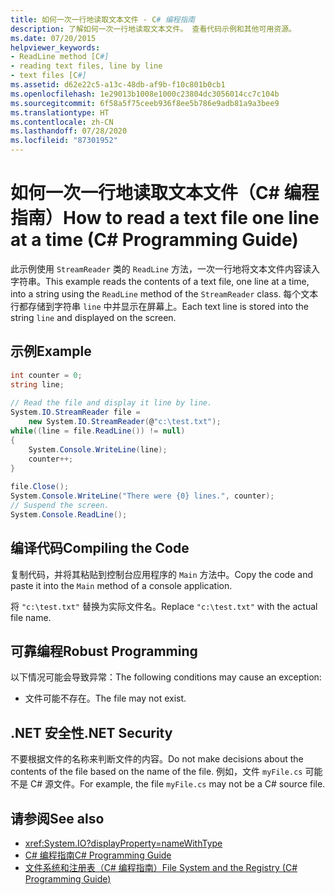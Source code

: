 ```yaml
---
title: 如何一次一行地读取文本文件 - C# 编程指南
description: 了解如何一次一行地读取文本文件。 查看代码示例和其他可用资源。
ms.date: 07/20/2015
helpviewer_keywords:
- ReadLine method [C#]
- reading text files, line by line
- text files [C#]
ms.assetid: d62e22c5-a13c-48db-af9b-f10c801b0cb1
ms.openlocfilehash: 1e29013b1008e1000c23804dc3056014cc7c104b
ms.sourcegitcommit: 6f58a5f75ceeb936f8ee5b786e9adb81a9a3bee9
ms.translationtype: HT
ms.contentlocale: zh-CN
ms.lasthandoff: 07/28/2020
ms.locfileid: "87301952"
---
```

# <a name="how-to-read-a-text-file-one-line-at-a-time-c-programming-guide"></a><span data-ttu-id="1be87-104">如何一次一行地读取文本文件（C# 编程指南）</span><span class="sxs-lookup"><span data-stu-id="1be87-104">How to read a text file one line at a time (C# Programming Guide)</span></span>
<span data-ttu-id="1be87-105">此示例使用 `StreamReader` 类的 `ReadLine` 方法，一次一行地将文本文件内容读入字符串。</span><span class="sxs-lookup"><span data-stu-id="1be87-105">This example reads the contents of a text file, one line at a time, into a string using the `ReadLine` method of the `StreamReader` class.</span></span> <span data-ttu-id="1be87-106">每个文本行都存储到字符串 `line` 中并显示在屏幕上。</span><span class="sxs-lookup"><span data-stu-id="1be87-106">Each text line is stored into the string `line` and displayed on the screen.</span></span>  
  
## <a name="example"></a><span data-ttu-id="1be87-107">示例</span><span class="sxs-lookup"><span data-stu-id="1be87-107">Example</span></span>  
  
```csharp
int counter = 0;  
string line;  
  
// Read the file and display it line by line.  
System.IO.StreamReader file =
    new System.IO.StreamReader(@"c:\test.txt");  
while((line = file.ReadLine()) != null)  
{  
    System.Console.WriteLine(line);  
    counter++;  
}  
  
file.Close();  
System.Console.WriteLine("There were {0} lines.", counter);  
// Suspend the screen.  
System.Console.ReadLine();  
```  
  
## <a name="compiling-the-code"></a><span data-ttu-id="1be87-108">编译代码</span><span class="sxs-lookup"><span data-stu-id="1be87-108">Compiling the Code</span></span>  
 <span data-ttu-id="1be87-109">复制代码，并将其粘贴到控制台应用程序的 `Main` 方法中。</span><span class="sxs-lookup"><span data-stu-id="1be87-109">Copy the code and paste it into the `Main` method of a console application.</span></span>  
  
 <span data-ttu-id="1be87-110">将 `"c:\test.txt"` 替换为实际文件名。</span><span class="sxs-lookup"><span data-stu-id="1be87-110">Replace `"c:\test.txt"` with the actual file name.</span></span>  
  
## <a name="robust-programming"></a><span data-ttu-id="1be87-111">可靠编程</span><span class="sxs-lookup"><span data-stu-id="1be87-111">Robust Programming</span></span>  
 <span data-ttu-id="1be87-112">以下情况可能会导致异常：</span><span class="sxs-lookup"><span data-stu-id="1be87-112">The following conditions may cause an exception:</span></span>  
  
- <span data-ttu-id="1be87-113">文件可能不存在。</span><span class="sxs-lookup"><span data-stu-id="1be87-113">The file may not exist.</span></span>  
  
## <a name="net-security"></a><span data-ttu-id="1be87-114">.NET 安全性</span><span class="sxs-lookup"><span data-stu-id="1be87-114">.NET Security</span></span>  
 <span data-ttu-id="1be87-115">不要根据文件的名称来判断文件的内容。</span><span class="sxs-lookup"><span data-stu-id="1be87-115">Do not make decisions about the contents of the file based on the name of the file.</span></span> <span data-ttu-id="1be87-116">例如，文件 `myFile.cs` 可能不是 C# 源文件。</span><span class="sxs-lookup"><span data-stu-id="1be87-116">For example, the file `myFile.cs` may not be a C# source file.</span></span>  
  
## <a name="see-also"></a><span data-ttu-id="1be87-117">请参阅</span><span class="sxs-lookup"><span data-stu-id="1be87-117">See also</span></span>

- <xref:System.IO?displayProperty=nameWithType>
- [<span data-ttu-id="1be87-118">C# 编程指南</span><span class="sxs-lookup"><span data-stu-id="1be87-118">C# Programming Guide</span></span>](../index.md)
- [<span data-ttu-id="1be87-119">文件系统和注册表（C# 编程指南）</span><span class="sxs-lookup"><span data-stu-id="1be87-119">File System and the Registry (C# Programming Guide)</span></span>](./index.md)
